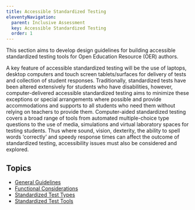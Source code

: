```yaml
---
title: Accessible Standardized Testing
eleventyNavigation:
  parent: Inclusive Assessment
  key: Accessible Standardized Testing
  order: 1
---
```

This section aims to develop design guidelines for building accessible standardized testing tools for Open Education
Resource (OER) authors.

A key feature of accessible standardized testing will be the use of laptops, desktop computers and touch screen
tablets/surfaces for delivery of tests and collection of student responses. Traditionally, standardized tests have
been altered extensively for students who have disabilities, however, computer-delivered accessible standardized
testing aims to minimize these exceptions or special arrangements where possible and provide accommodations and
supports to all students who need them without relying on teachers to provide them. Computer-aided standardized
testing covers a broad range of tools from automated multiple-choice type questions to the use of media, simulations
and virtual laboratory spaces for testing students. Thus where sound, vision, dexterity, the ability to spell words
‘correctly’ and speedy response times can affect the outcome of standardized testing, accessibility issues must also
be considered and explored.

## Topics

* [General Guidelines](/GeneralGuidelines.html)
* [Functional Considerations](/FunctionalConsiderations.html)
* [Standardized Test Types](/StandardizedTestTypes.html)
* [Standardized Test Tools](/StandardizedTestTools.html)
